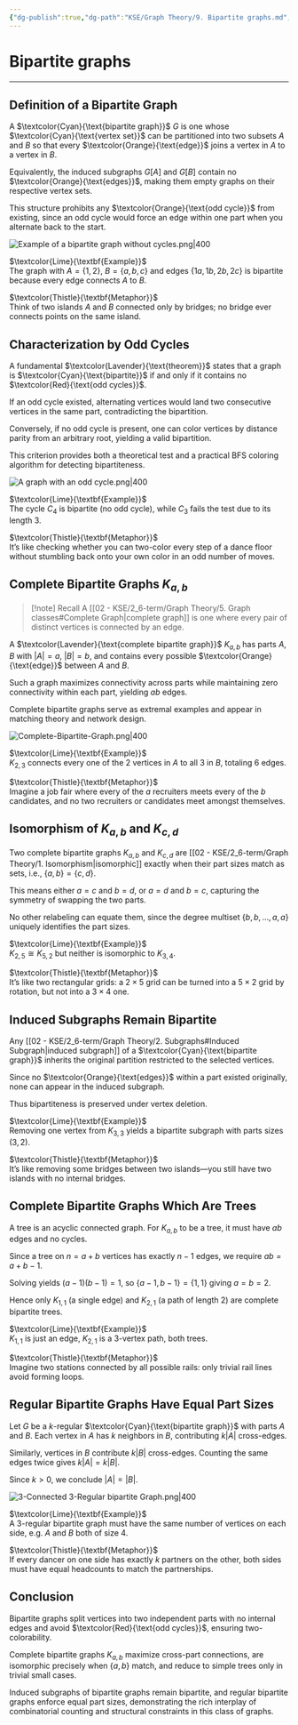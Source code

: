 ```yaml
---
{"dg-publish":true,"dg-path":"KSE/Graph Theory/9. Bipartite graphs.md","permalink":"/kse/graph-theory/9-bipartite-graphs/","tags":["kse","math/graphs"],"created":"2025-05-26T09:35:34.155+03:00","updated":"2025-05-26T10:21:36.355+03:00"}
---
```



# Bipartite graphs

---

## Definition of a Bipartite Graph

A $\textcolor{Cyan}{\text{bipartite graph}}$ $G$ is one whose $\textcolor{Cyan}{\text{vertex set}}$ can be partitioned into two subsets $A$ and $B$ so that every $\textcolor{Orange}{\text{edge}}$ joins a vertex in $A$ to a vertex in $B$.

Equivalently, the induced subgraphs $G[A]$ and $G[B]$ contain no $\textcolor{Orange}{\text{edges}}$, making them empty graphs on their respective vertex sets.

This structure prohibits any $\textcolor{Orange}{\text{odd cycle}}$ from existing, since an odd cycle would force an edge within one part when you alternate back to the start.

![Example of a bipartite graph without cycles.png|400](/img/user/assets/img/Example%20of%20a%20bipartite%20graph%20without%20cycles.png)

$\textcolor{Lime}{\textbf{Example}}$  
The graph with $A=\{1,2\}$, $B=\{a,b,c\}$ and edges $\{1a,1b,2b,2c\}$ is bipartite because every edge connects $A$ to $B$.

$\textcolor{Thistle}{\textbf{Metaphor}}$  
Think of two islands $A$ and $B$ connected only by bridges; no bridge ever connects points on the same island.

## Characterization by Odd Cycles

A fundamental $\textcolor{Lavender}{\text{theorem}}$ states that a graph is $\textcolor{Cyan}{\text{bipartite}}$ if and only if it contains no $\textcolor{Red}{\text{odd cycles}}$.

If an odd cycle existed, alternating vertices would land two consecutive vertices in the same part, contradicting the bipartition.

Conversely, if no odd cycle is present, one can color vertices by distance parity from an arbitrary root, yielding a valid bipartition.

This criterion provides both a theoretical test and a practical BFS coloring algorithm for detecting bipartiteness.

![A graph with an odd cycle.png|400](/img/user/assets/img/A%20graph%20with%20an%20odd%20cycle.png)

$\textcolor{Lime}{\textbf{Example}}$  
The cycle $C_4$ is bipartite (no odd cycle), while $C_3$ fails the test due to its length $3$.

$\textcolor{Thistle}{\textbf{Metaphor}}$  
It’s like checking whether you can two-color every step of a dance floor without stumbling back onto your own color in an odd number of moves.

## Complete Bipartite Graphs $K_{a,b}$

> [!note] Recall
> A [[02 - KSE/2_6-term/Graph Theory/5. Graph classes#Complete Graph\|complete graph]] is one where every pair of distinct vertices is connected by an edge.

A $\textcolor{Lavender}{\text{complete bipartite graph}}$ $K_{a,b}$ has parts $A,B$ with $|A|=a$, $|B|=b$, and contains every possible $\textcolor{Orange}{\text{edge}}$ between $A$ and $B$.

Such a graph maximizes connectivity across parts while maintaining zero connectivity within each part, yielding $ab$ edges.

Complete bipartite graphs serve as extremal examples and appear in matching theory and network design.

![Complete-Bipartite-Graph.png|400](/img/user/assets/img/Complete-Bipartite-Graph.png)

$\textcolor{Lime}{\textbf{Example}}$  
$K_{2,3}$ connects every one of the 2 vertices in $A$ to all 3 in $B$, totaling $6$ edges.

$\textcolor{Thistle}{\textbf{Metaphor}}$  
Imagine a job fair where every of the $a$ recruiters meets every of the $b$ candidates, and no two recruiters or candidates meet amongst themselves.

## Isomorphism of $K_{a,b}$ and $K_{c,d}$

Two complete bipartite graphs $K_{a,b}$ and $K_{c,d}$ are [[02 - KSE/2_6-term/Graph Theory/1. Isomorphism\|isomorphic]] exactly when their part sizes match as sets, i.e., $\{a,b\}=\{c,d\}$.

This means either $a=c$ and $b=d$, or $a=d$ and $b=c$, capturing the symmetry of swapping the two parts.

No other relabeling can equate them, since the degree multiset $\{b,b,\dots,a,a\}$ uniquely identifies the part sizes.

$\textcolor{Lime}{\textbf{Example}}$  
$K_{2,5}\cong K_{5,2}$ but neither is isomorphic to $K_{3,4}$.

$\textcolor{Thistle}{\textbf{Metaphor}}$  
It’s like two rectangular grids: a $2\times5$ grid can be turned into a $5\times2$ grid by rotation, but not into a $3\times4$ one.

## Induced Subgraphs Remain Bipartite

Any [[02 - KSE/2_6-term/Graph Theory/2. Subgraphs#Induced Subgraph\|induced subgraph]] of a $\textcolor{Cyan}{\text{bipartite graph}}$ inherits the original partition restricted to the selected vertices.

Since no $\textcolor{Orange}{\text{edges}}$ within a part existed originally, none can appear in the induced subgraph.

Thus bipartiteness is preserved under vertex deletion.

$\textcolor{Lime}{\textbf{Example}}$  
Removing one vertex from $K_{3,3}$ yields a bipartite subgraph with parts sizes $(3,2)$.

$\textcolor{Thistle}{\textbf{Metaphor}}$  
It’s like removing some bridges between two islands—you still have two islands with no internal bridges.

## Complete Bipartite Graphs Which Are Trees

A tree is an acyclic connected graph. For $K_{a,b}$ to be a tree, it must have $ab$ edges and no cycles.

Since a tree on $n=a+b$ vertices has exactly $n-1$ edges, we require $ab=a+b-1$.

Solving yields $(a-1)(b-1)=1$, so $\{a-1,b-1\}=\{1,1\}$ giving $a=b=2$.

Hence only $K_{1,1}$ (a single edge) and $K_{2,1}$ (a path of length 2) are complete bipartite trees.

$\textcolor{Lime}{\textbf{Example}}$  
$K_{1,1}$ is just an edge, $K_{2,1}$ is a 3-vertex path, both trees.

$\textcolor{Thistle}{\textbf{Metaphor}}$  
Imagine two stations connected by all possible rails: only trivial rail lines avoid forming loops.

## Regular Bipartite Graphs Have Equal Part Sizes

Let $G$ be a $k$-regular $\textcolor{Cyan}{\text{bipartite graph}}$ with parts $A$ and $B$. Each vertex in $A$ has $k$ neighbors in $B$, contributing $k|A|$ cross-edges.

Similarly, vertices in $B$ contribute $k|B|$ cross-edges. Counting the same edges twice gives $k|A|=k|B|$.

Since $k>0$, we conclude $|A|=|B|$.

![3-Connected 3-Regular bipartite Graph.png|400](/img/user/assets/img/3-Connected%203-Regular%20bipartite%20Graph.png)

$\textcolor{Lime}{\textbf{Example}}$  
A $3$-regular bipartite graph must have the same number of vertices on each side, e.g. $A$ and $B$ both of size 4.

$\textcolor{Thistle}{\textbf{Metaphor}}$  
If every dancer on one side has exactly $k$ partners on the other, both sides must have equal headcounts to match the partnerships.

## Conclusion

Bipartite graphs split vertices into two independent parts with no internal edges and avoid $\textcolor{Red}{\text{odd cycles}}$, ensuring two-colorability.

Complete bipartite graphs $K_{a,b}$ maximize cross-part connections, are isomorphic precisely when $\{a,b\}$ match, and reduce to simple trees only in trivial small cases.

Induced subgraphs of bipartite graphs remain bipartite, and regular bipartite graphs enforce equal part sizes, demonstrating the rich interplay of combinatorial counting and structural constraints in this class of graphs.
